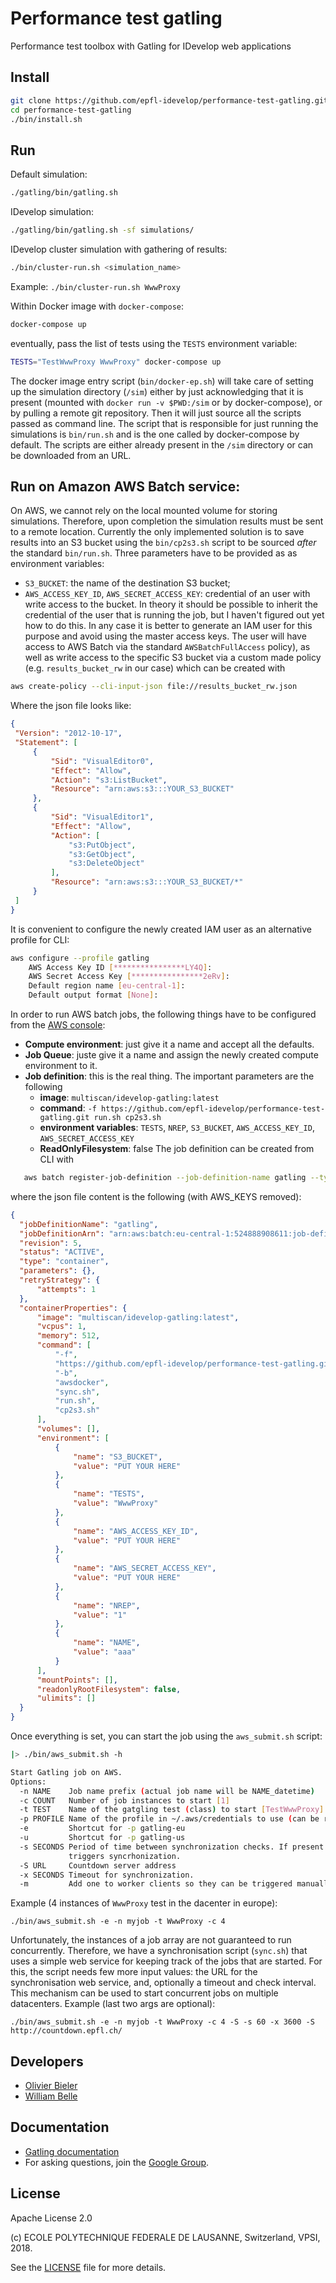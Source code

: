 Performance test gatling
========================

Performance test toolbox with Gatling for IDevelop web applications

Install
-------

```bash
git clone https://github.com/epfl-idevelop/performance-test-gatling.git
cd performance-test-gatling
./bin/install.sh
```

Run
---

Default simulation:

```bash
./gatling/bin/gatling.sh
```

IDevelop simulation:

```bash
./gatling/bin/gatling.sh -sf simulations/
```

IDevelop cluster simulation with gathering of results:

```bash
./bin/cluster-run.sh <simulation_name>
```
Example: `./bin/cluster-run.sh WwwProxy`

Within Docker image with `docker-compose`:
```bash
docker-compose up
```
eventually, pass the list of tests using the `TESTS` environment variable:

```bash
TESTS="TestWwwProxy WwwProxy" docker-compose up
```

The docker image entry script (`bin/docker-ep.sh`) will take care of setting up the simulation directory (`/sim`) either by just acknowledging that it is present (mounted with `docker run -v $PWD:/sim` or by docker-compose), or by pulling a remote git repository. Then it will just source all the scripts passed as command line. The script that is responsible for just running the simulations is `bin/run.sh` and is the one called by docker-compose by default. The scripts are either already present in the `/sim` directory or can be downloaded from an URL.

Run on Amazon AWS Batch service:
--------------------------------
On AWS, we cannot rely on the local mounted volume for storing simulations. Therefore, upon completion the simulation results must be sent to a remote location. Currently the only implemented solution is to save results into an S3 bucket using the `bin/cp2s3.sh` script to be sourced _after_ the standard `bin/run.sh`. Three parameters have to be provided as as environment variables:
  - `S3_BUCKET`: the name of the destination S3 bucket;
  - `AWS_ACCESS_KEY_ID`, `AWS_SECRET_ACCESS_KEY`: credential of an user with write access to the bucket. In theory it should be possible to inherit the credential of the user that is running the job, but I haven't figured out yet how to do this. In any case it is better to generate an IAM user for this purpose and avoid using the master access keys. The user will have access to AWS Batch via the standard `AWSBatchFullAccess` policy), as well as write access to the specific S3 bucket via a custom made policy (e.g. `results_bucket_rw` in our case) which can be created with
  ```bash
  aws create-policy --cli-input-json file://results_bucket_rw.json
  ```
  Where the json file looks like:

  ```json
  {
   "Version": "2012-10-17",
   "Statement": [
       {
           "Sid": "VisualEditor0",
           "Effect": "Allow",
           "Action": "s3:ListBucket",
           "Resource": "arn:aws:s3:::YOUR_S3_BUCKET"
       },
       {
           "Sid": "VisualEditor1",
           "Effect": "Allow",
           "Action": [
               "s3:PutObject",
               "s3:GetObject",
               "s3:DeleteObject"
           ],
           "Resource": "arn:aws:s3:::YOUR_S3_BUCKET/*"
       }
   ]
 }
  ```

It is convenient to configure the newly created IAM user as an alternative profile for CLI:

```bash
aws configure --profile gatling
    AWS Access Key ID [****************LY4Q]:
    AWS Secret Access Key [****************2eRv]:
    Default region name [eu-central-1]:
    Default output format [None]:

```

In order to run AWS batch jobs, the following things have to be configured from the [AWS console](https://eu-central-1.console.aws.amazon.com/batch):
 * __Compute environment__: just give it a name and accept all the defaults.
 * __Job Queue__: juste give it a name and assign the newly created compute environment to it.
 * __Job definition__: this is the real thing. The important parameters are the following
   - __image__: `multiscan/idevelop-gatling:latest`
   - __command__: `-f https://github.com/epfl-idevelop/performance-test-gatling.git run.sh cp2s3.sh`
   - __environment variables__: `TESTS`, `NREP`, `S3_BUCKET`, `AWS_ACCESS_KEY_ID`, `AWS_SECRET_ACCESS_KEY`
   - __ReadOnlyFilesystem__: false
 The job definition can be created from CLI with
 ```bash
    aws batch register-job-definition --job-definition-name gatling --type container --cli-input-json file://gatling_job_def.json
  ```
  where the json file content is the following (with AWS_KEYS removed):
  ```JSON
  {
    "jobDefinitionName": "gatling",
    "jobDefinitionArn": "arn:aws:batch:eu-central-1:524888908611:job-definition/gatling:5",
    "revision": 5,
    "status": "ACTIVE",
    "type": "container",
    "parameters": {},
    "retryStrategy": {
        "attempts": 1
    },
    "containerProperties": {
        "image": "multiscan/idevelop-gatling:latest",
        "vcpus": 1,
        "memory": 512,
        "command": [
            "-f",
            "https://github.com/epfl-idevelop/performance-test-gatling.git",
            "-b",
            "awsdocker",
            "sync.sh",
            "run.sh",
            "cp2s3.sh"
        ],
        "volumes": [],
        "environment": [
            {
                "name": "S3_BUCKET",
                "value": "PUT YOUR HERE"
            },
            {
                "name": "TESTS",
                "value": "WwwProxy"
            },
            {
                "name": "AWS_ACCESS_KEY_ID",
                "value": "PUT YOUR HERE"
            },
            {
                "name": "AWS_SECRET_ACCESS_KEY",
                "value": "PUT YOUR HERE"
            },
            {
                "name": "NREP",
                "value": "1"
            },
            {
                "name": "NAME",
                "value": "aaa"
            }
        ],
        "mountPoints": [],
        "readonlyRootFilesystem": false,
        "ulimits": []
    }
  }
  ```


Once everything is set, you can start the job using the `aws_submit.sh` script:
```bash
|> ./bin/aws_submit.sh -h

Start Gatling job on AWS.
Options:
  -n NAME    Job name prefix (actual job name will be NAME_datetime)
  -c COUNT   Number of job instances to start [1]
  -t TEST    Name of the gatgling test (class) to start [TestWwwProxy]
  -p PROFILE Name of the profile in ~/.aws/credentials to use (can be repeated)
  -e         Shortcut for -p gatling-eu
  -u         Shortcut for -p gatling-us
  -s SECONDS Period of time between synchronization checks. If present
             triggers syncrhonization.
  -S URL     Countdown server address
  -x SECONDS Timeout for synchronization.
  -m         Add one to worker clients so they can be triggered manually
```

Example (4 instances of `WwwProxy` test in the dacenter in europe):
```
./bin/aws_submit.sh -e -n myjob -t WwwProxy -c 4
```

Unfortunately, the instances of a job array are not guaranteed to run concurrently. Therefore, we have a synchronisation script (`sync.sh`) that uses a simple web service for keeping track of the jobs that are started. For this, the script needs few more input values: the URL for the synchronisation web service, and, optionally a timeout and check interval. This mechanism can be used to start concurrent jobs on multiple datacenters. Example (last two args are optional):
```
./bin/aws_submit.sh -e -n myjob -t WwwProxy -c 4 -S -s 60 -x 3600 -S http://countdown.epfl.ch/
```


Developers
----------

  * [Olivier Bieler](https://github.com/obieler)
  * [William Belle](https://github.com/williambelle)

Documentation
-------------
  * [Gatling documentation](https://gatling.io/docs/current/)
  * For asking questions, join the [Google Group](https://groups.google.com/forum/#!forum/gatling).

License
-------

Apache License 2.0

(c) ECOLE POLYTECHNIQUE FEDERALE DE LAUSANNE, Switzerland, VPSI, 2018.

See the [LICENSE](LICENSE) file for more details.
